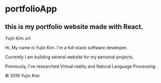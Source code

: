 # portfolioApp

## this is my portfolio website made with React.


Yujin Kim
url: 

Hi, My name is Yujin Kim. I'm a full-stack software developer. 

Currently I am building several website for my personal projects.

Previously, I've researched Virtual reality and Natural Language Processing. 

© 2019 Yujin Kim
